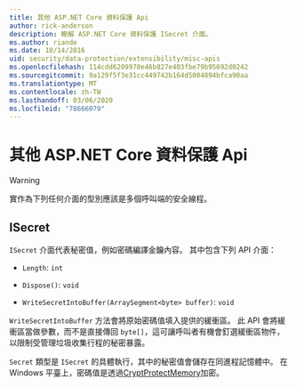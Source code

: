 ```yaml
---
title: 其他 ASP.NET Core 資料保護 Api
author: rick-anderson
description: 瞭解 ASP.NET Core 資料保護 ISecret 介面。
ms.author: riande
ms.date: 10/14/2016
uid: security/data-protection/extensibility/misc-apis
ms.openlocfilehash: 114cdd6209970e46b827e403fbe79b95692d0242
ms.sourcegitcommit: 9a129f5f3e31cc449742b164d5004894bfca90aa
ms.translationtype: MT
ms.contentlocale: zh-TW
ms.lasthandoff: 03/06/2020
ms.locfileid: "78666079"
---
```

# <a name="miscellaneous-aspnet-core-data-protection-apis"></a>其他 ASP.NET Core 資料保護 Api

<a name="data-protection-extensibility-mics-apis"></a>

>[!WARNING]
> 實作為下列任何介面的型別應該是多個呼叫端的安全線程。

## <a name="isecret"></a>ISecret

`ISecret` 介面代表秘密值，例如密碼編譯金鑰內容。 其中包含下列 API 介面：

* `Length`: `int`

* `Dispose()`: `void`

* `WriteSecretIntoBuffer(ArraySegment<byte> buffer)`: `void`

`WriteSecretIntoBuffer` 方法會將原始密碼值填入提供的緩衝區。 此 API 會將緩衝區當做參數，而不是直接傳回 `byte[]`，這可讓呼叫者有機會釘選緩衝區物件，以限制受管理垃圾收集行程的秘密暴露。

`Secret` 類型是 `ISecret` 的具體執行，其中的秘密值會儲存在同進程記憶體中。 在 Windows 平臺上，密碼值是透過[CryptProtectMemory](https://msdn.microsoft.com/library/windows/desktop/aa380262(v=vs.85).aspx)加密。
